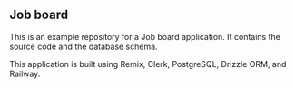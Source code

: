 ## Job board

This is an example repository for a Job board application. It contains the source code and the database schema.

This application is built using Remix, Clerk, PostgreSQL, Drizzle ORM, and Railway.

